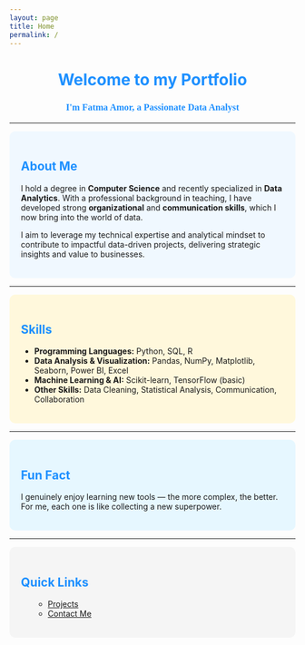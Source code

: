 ```yaml
---
layout: page
title: Home
permalink: /
---
```


<!-- Google Fonts import -->
<link href="https://fonts.googleapis.com/css2?family=Dancing+Script&display=swap" rel="stylesheet">

<!-- Header -->
<div style="text-align:center; margin-top:30px;">
  <h1 style="color:#1E90FF;">Welcome to my Portfolio</h1>
  <h3 style="color:#1E90FF; font-family: 'Dancing Script', cursive;">
    I'm Fatma Amor, a Passionate Data Analyst
  </h3>
</div>

<hr>

<!-- About Me Section -->
<div style="background-color:#f0f8ff; padding:20px; border-radius:10px;">
  <h2 style="color:#1E90FF;">About Me</h2>
  <p>
    I hold a degree in <strong>Computer Science</strong> and recently specialized in <strong>Data Analytics</strong>.  
    With a professional background in teaching, I have developed strong <strong>organizational</strong> and <strong>communication skills</strong>, which I now bring into the world of data.
  </p>
  <p>
    I aim to leverage my technical expertise and analytical mindset to contribute to impactful data-driven projects, delivering strategic insights and value to businesses.
  </p>
</div>

<hr>

<!-- Skills Section -->
<div style="background-color:#fff8dc; padding:20px; border-radius:10px;">
  <h2 style="color:#1E90FF;">Skills</h2>
  <ul>
    <li><strong>Programming Languages:</strong> Python, SQL, R</li>
    <li><strong>Data Analysis & Visualization:</strong> Pandas, NumPy, Matplotlib, Seaborn, Power BI, Excel</li>
    <li><strong>Machine Learning & AI:</strong> Scikit-learn, TensorFlow (basic)</li>
    <li><strong>Other Skills:</strong> Data Cleaning, Statistical Analysis, Communication, Collaboration</li>
  </ul>
</div>

<hr>

<!-- Fun Fact Section -->
<div style="background-color:#e6f7ff; padding:20px; border-radius:10px;">
  <h2 style="color:#1E90FF;">Fun Fact</h2>
  <p>
    I genuinely enjoy learning new tools — the more complex, the better.  
    For me, each one is like collecting a new superpower.
  </p>
</div>

<hr>

<!-- Quick Links Section -->
<div style="background-color:#f5f5f5; padding:20px; border-radius:10px;">
  <h2 style="color:#1E90FF;">Quick Links</h2>
<ul>
<ul>
  <li><a href="/Projets/">Projects</a></li>
  <li><a href="/contact/">Contact Me</a></li>
</ul>

</ul>


</div>




